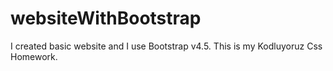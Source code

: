 # websiteWithBootstrap
I created basic website and I use Bootstrap v4.5.  This is my Kodluyoruz Css Homework.
